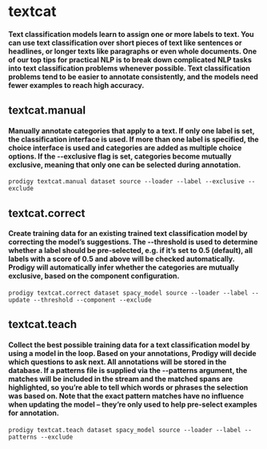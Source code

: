 # textcat

#### Text classification models learn to assign one or more labels to text. You can use text classification over short pieces of text like sentences or headlines, or longer texts like paragraphs or even whole documents. One of our top tips for practical NLP is to break down complicated NLP tasks into text classification problems whenever possible. Text classification problems tend to be easier to annotate consistently, and the models need fewer examples to reach high accuracy.

## textcat.manual

#### Manually annotate categories that apply to a text. If only one label is set, the  classification interface is used. If more than one label is specified, the  choice interface is used and categories are added as multiple choice options. If the --exclusive flag is set, categories become mutually exclusive, meaning that only one can be selected during annotation.
``` 
prodigy textcat.manual dataset source --loader --label --exclusive --exclude 
```

## textcat.correct

#### Create training data for an existing trained text classification model by correcting the model’s suggestions. The --threshold is used to determine whether a label should be pre-selected, e.g. if it’s set to 0.5 (default), all labels with a score of 0.5 and above will be checked automatically. Prodigy will automatically infer whether the categories are mutually exclusive, based on the component configuration.
```
prodigy textcat.correct dataset spacy_model source --loader --label --update --threshold --component --exclude
```

## textcat.teach


#### Collect the best possible training data for a text classification model by using a model in the loop. Based on your annotations, Prodigy will decide which questions to ask next. All annotations will be stored in the database. If a patterns file is supplied via the --patterns argument, the matches will be included in the stream and the matched spans are highlighted, so you’re able to tell which words or phrases the selection was based on. Note that the exact pattern matches have no influence when updating the model – they’re only used to help pre-select examples for annotation.
```
prodigy textcat.teach dataset spacy_model source --loader --label --patterns --exclude
```
